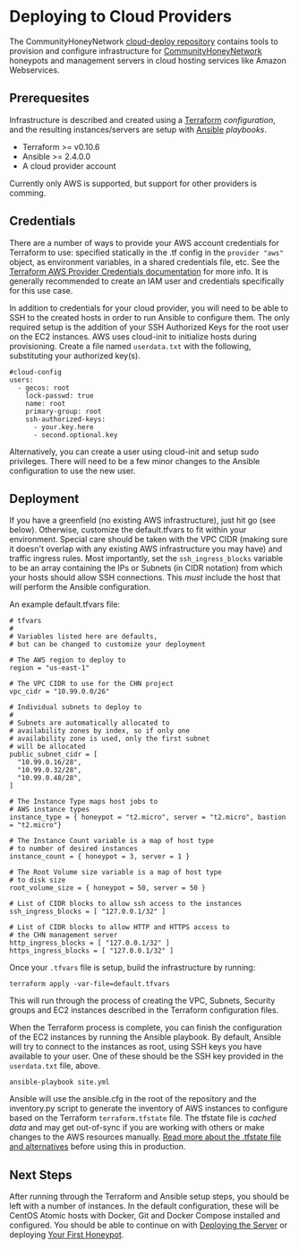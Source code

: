 
Deploying to Cloud Providers
============================

The CommunityHoneyNetwork [cloud-deploy repository](https://github.com/CommunityHoneyNetwork/cloud-deploy.git) contains tools to provision and configure infrastructure for [CommunityHoneyNetwork](https://communityhoneynetwork.github.io/) honeypots and management servers in cloud hosting services like Amazon Webservices.

## Prerequesites

Infrastructure is described and created using a [Terraform](https://www.terraform.io/) _configuration_, and the resulting instances/servers are setup with [Ansible](https://www.ansible.com/) _playbooks_.

  * Terraform >= v0.10.6
  * Ansible >= 2.4.0.0
  * A cloud provider account

Currently only AWS is supported, but support for other providers is comming.

## Credentials

There are a number of ways to provide your AWS account credentials for Terraform to use: specified statically in the .tf config in the `provider "aws"` object, as environment variables, in a shared credentials file, etc.  See the [Terraform AWS Provider Credentials documentation](https://www.terraform.io/docs/providers/aws/) for more info. It is generally recommended to create an IAM user and credentials specifically for this use case.

In addition to credentials for your cloud provider, you will need to be able to SSH to the created hosts in order to run Ansible to configure them.  The only required setup is the addition of your SSH Authorized Keys for the root user on the EC2 instances.  AWS uses cloud-init to initialize hosts during provisioning. Create a file named `userdata.txt` with the following, substituting your authorized key(s).

```
#cloud-config
users:
  - gecos: root
    lock-passwd: true
    name: root
    primary-group: root
    ssh-authorized-keys:
      - your.key.here
      - second.optional.key
```

Alternatively, you can create a user using cloud-init and setup sudo privileges.  There will need to be a few minor changes to the Ansible configuration to use the new user.

## Deployment

If you have a greenfield (no existing AWS infrastructure), just hit go (see below). Otherwise, customize the default.tfvars to fit within your environment.  Special care should be taken with the VPC CIDR (making sure it doesn't overlap with any existing AWS infrastructure you may have) and traffic ingress rules.  Most importantly, set the `ssh_ingress_blocks` variable to be an array containing the IPs or Subnets (in CIDR notation) from which your hosts should allow SSH connections.  This *must* include the host that will perform the Ansible configuration.

An example default.tfvars file:

```
# tfvars
#
# Variables listed here are defaults, 
# but can be changed to customize your deployment

# The AWS region to deploy to
region = "us-east-1"

# The VPC CIDR to use for the CHN project
vpc_cidr = "10.99.0.0/26"

# Individual subnets to deploy to
#
# Subnets are automatically allocated to 
# availability zones by index, so if only one
# availability zone is used, only the first subnet
# will be allocated
public_subnet_cidr = [
  "10.99.0.16/28",
  "10.99.0.32/28",
  "10.99.0.48/28",
]

# The Instance Type maps host jobs to 
# AWS instance types
instance_type = { honeypot = "t2.micro", server = "t2.micro", bastion = "t2.micro"}

# The Instance Count variable is a map of host type
# to number of desired instances
instance_count = { honeypot = 3, server = 1 }

# The Root Volume size variable is a map of host type
# to disk size
root_volume_size = { honeypot = 50, server = 50 }

# List of CIDR blocks to allow ssh access to the instances
ssh_ingress_blocks = [ "127.0.0.1/32" ]

# List of CIDR blocks to allow HTTP and HTTPS access to 
# the CHN management server
http_ingress_blocks = [ "127.0.0.1/32" ]
https_ingress_blocks = [ "127.0.0.1/32" ]

```

Once your `.tfvars` file is setup, build the infrastructure by running:

    terraform apply -var-file=default.tfvars

This will run through the process of creating the VPC, Subnets, Security groups and EC2 instances described in the Terraform configuration files.

When the Terraform process is complete, you can finish the configuration of the EC2 instances by running the Ansible playbook.  By default, Ansible will try to connect to the instances as root, using SSH keys you have available to your user.  One of these should be the SSH key provided in the `userdata.txt` file, above.

    ansible-playbook site.yml

Ansible will use the ansible.cfg in the root of the repository and the inventory.py script to generate the inventory of AWS instances to configure based on the Terraform `terraform.tfstate` file.  The tfstate file is _cached data_ and may get out-of-sync if you are working with others or make changes to the AWS resources manually.  [Read more about the .tfstate file and alternatives](https://www.terraform.io/docs/state/) before using this in production.

## Next Steps

After running through the Terraform and Ansible setup steps, you should be left with a number of instances.  In the default configuration, these will be CentOS Atomic hosts with Docker, Git and Docker Compose installed and configured.  You should be able to continue on with [Deploying the Server](https://communityhoneynetwork.github.io/quickstart/#deploying-the-server) or deploying [Your First Honeypot](https://communityhoneynetwork.github.io/firstpot/).

